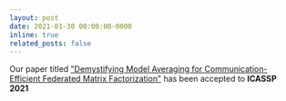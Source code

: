 ```yaml
---
layout: post
date: 2021-01-30 00:00:00-0000
inline: true
related_posts: false
---
```


Our paper titled ["Demystifying Model Averaging for Communication-Efficient Federated Matrix Factorization"](https://ieeexplore.ieee.org/document/9413927) has been accepted to **ICASSP 2021**